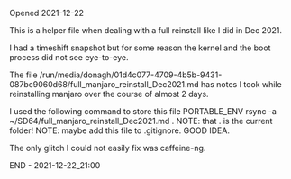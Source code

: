 Opened 2021-12-22

This is a helper file when dealing with a full reinstall like I did in Dec 2021.

I had a timeshift snapshot but for some reason the kernel and the boot process did not see eye-to-eye.

The file /run/media/donagh/01d4c077-4709-4b5b-9431-087bc9060d68/full_manjaro_reinstall_Dec2021.md has notes I took while reinstalling
manjaro over the course of almost 2 days.

I used the following command to store this file PORTABLE_ENV
rsync -a ~/SD64/full_manjaro_reinstall_Dec2021.md .         NOTE: that . is the current folder!
NOTE: maybe add this file to .gitignore. GOOD IDEA.



The only glitch I could not easily fix was caffeine-ng. 

END - 2021-12-22_21:00
